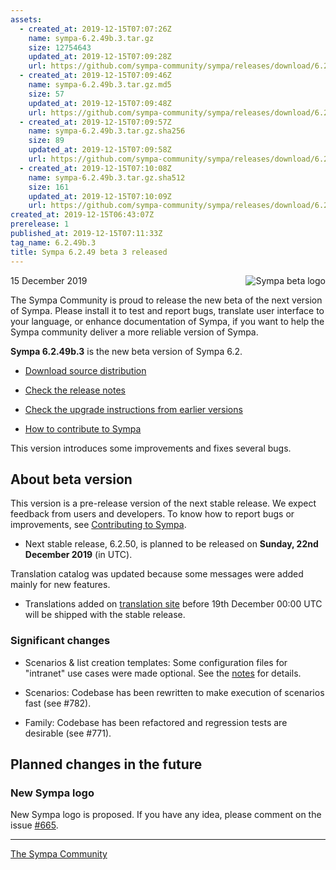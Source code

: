 ```yaml
---
assets:
  - created_at: 2019-12-15T07:07:26Z
    name: sympa-6.2.49b.3.tar.gz
    size: 12754643
    updated_at: 2019-12-15T07:09:28Z
    url: https://github.com/sympa-community/sympa/releases/download/6.2.49b.3/sympa-6.2.49b.3.tar.gz
  - created_at: 2019-12-15T07:09:46Z
    name: sympa-6.2.49b.3.tar.gz.md5
    size: 57
    updated_at: 2019-12-15T07:09:48Z
    url: https://github.com/sympa-community/sympa/releases/download/6.2.49b.3/sympa-6.2.49b.3.tar.gz.md5
  - created_at: 2019-12-15T07:09:57Z
    name: sympa-6.2.49b.3.tar.gz.sha256
    size: 89
    updated_at: 2019-12-15T07:09:58Z
    url: https://github.com/sympa-community/sympa/releases/download/6.2.49b.3/sympa-6.2.49b.3.tar.gz.sha256
  - created_at: 2019-12-15T07:10:08Z
    name: sympa-6.2.49b.3.tar.gz.sha512
    size: 161
    updated_at: 2019-12-15T07:10:09Z
    url: https://github.com/sympa-community/sympa/releases/download/6.2.49b.3/sympa-6.2.49b.3.tar.gz.sha512
created_at: 2019-12-15T06:43:07Z
prerelease: 1
published_at: 2019-12-15T07:11:33Z
tag_name: 6.2.49b.3
title: Sympa 6.2.49 beta 3 released
---
```


<img align="right" src="https://www.sympa.org/_media/logos/old/sympa_beta.png" title="Sympa beta logo"/> 15 December 2019

The Sympa Community is proud to release the new beta of the next version of Sympa. Please install it to test and report bugs, translate user interface to your language, or enhance documentation of Sympa, if you want to help the Sympa community deliver a more reliable version of Sympa.

**Sympa 6.2.49b.3** is the new beta version of Sympa 6.2.

  - [Download source distribution](https://github.com/sympa-community/sympa/releases/download/6.2.49b.3/sympa-6.2.49b.3.tar.gz)

  - [Check the release notes](https://github.com/sympa-community/sympa/blob/6.2.49b.3/NEWS.md)

  - [Check the upgrade instructions from earlier versions](https://sympa-community.github.io/manual/upgrade/notes.html)

  - [How to contribute to Sympa](https://github.com/sympa-community/sympa/blob/6.2.49b.3/CONTRIBUTING.md)

This version introduces some improvements and fixes several bugs.

About beta version
---------------------  

This version is a pre-release version of the next stable release.  We expect feedback from users and developers.  To know how to report bugs or improvements, see [Contributing to Sympa](https://github.com/sympa-community/sympa/blob/6.2.49b.3/CONTRIBUTING.md).

  - Next stable release, 6.2.50, is planned to be released on **Sunday, 22nd December 2019** (in UTC).

Translation catalog was updated because some messages were added mainly for new features.

  - Translations added on [translation site](https://translate.sympa.org/) before 19th December 00:00 UTC will be shipped with the stable release.

### Significant changes

  * Scenarios & list creation templates: Some configuration files for "intranet" use cases were made optional.  See the [notes](https://sympa-community.github.io/manual/upgrade/notes.html#from-version-prior-to-6250-coming-later) for details.

  * Scenarios: Codebase has been rewritten to make execution of scenarios fast (see #782).

  * Family: Codebase has been refactored and regression tests are desirable (see #771).

Planned changes in the future
-----------------------------

### New Sympa logo

New Sympa logo is proposed.  If you have any idea, please comment on the issue [\#665](https://github.com/sympa-community/sympa/issues/665).

----
[The Sympa Community](https://github.com/sympa-community)
